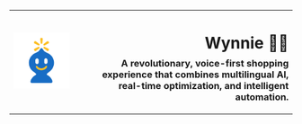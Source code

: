 <table width="100%">
  <tr>
    <td align="left" width="120">
      <img src="public/icon0.svg" alt="Wynnie Logo" width="100" />
    </td>
    <td align="right">
      <h1>Wynnie 🛒🤖</h1>
      <h3 style="margin-top: -10px;">A revolutionary, voice-first shopping experience that combines multilingual AI, real-time optimization, and intelligent automation.</h3>
    </td>
  </tr>
</table>
